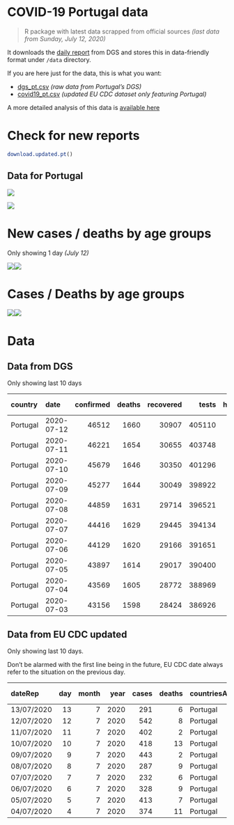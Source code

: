 COVID-19 Portugal data
================

> R package with latest data scrapped from official sources *(last data
> from Sunday, July 12, 2020)*

It downloads the [daily
report](https://covid19.min-saude.pt/relatorio-de-situacao/) from DGS
and stores this in data-friendly format under `/data` directory.

If you are here just for the data, this is what you want:

  - [dgs\_pt.csv](raw/master/data/dgs_pt.csv) *(raw data from Portugal’s
    DGS)*
  - [covid19\_pt.csv](raw/master/data/covid19_pt.csv) *(updated EU CDC
    dataset only featuring Portugal)*

A more detailed analysis of this data is [available
here](https://averissimo.github.io/covid19-analysis/portugal.html)

# Check for new reports

``` r
download.updated.pt()
```

## Data for Portugal

![](README_files/figure-gfm/unnamed-chunk-7-1.svg)<!-- -->

![](README_files/figure-gfm/unnamed-chunk-8-1.svg)<!-- -->

# New cases / deaths by age groups

Only showing 1 day *(July 12)*

![](README_files/figure-gfm/unnamed-chunk-10-1.svg)<!-- -->![](README_files/figure-gfm/unnamed-chunk-10-2.svg)<!-- -->

# Cases / Deaths by age groups

![](README_files/figure-gfm/unnamed-chunk-11-1.svg)<!-- -->![](README_files/figure-gfm/unnamed-chunk-11-2.svg)<!-- -->

# Data

## Data from DGS

Only showing last 10 days

| country  | date       | confirmed | deaths | recovered |  tests | hospitalized | in.icu | confirmed\_m\_00-09 | confirmed\_w\_00-09 | confirmed\_m\_10-19 | confirmed\_w\_10-19 | confirmed\_m\_20-29 | confirmed\_w\_20-29 | confirmed\_m\_30-39 | confirmed\_w\_30-39 | confirmed\_m\_40-49 | confirmed\_w\_40-49 | confirmed\_m\_50-59 | confirmed\_w\_50-59 | confirmed\_m\_60-69 | confirmed\_w\_60-69 | confirmed\_m\_70-79 | confirmed\_w\_70-79 | confirmed\_m\_80+ | confirmed\_w\_80+ | death\_m\_00-09 | death\_w\_00-09 | death\_m\_10-19 | death\_w\_10-19 | death\_m\_20-29 | death\_w\_20-29 | death\_m\_30-39 | death\_w\_30-39 | death\_m\_40-49 | death\_w\_40-49 | death\_m\_50-59 | death\_w\_50-59 | death\_m\_60-69 | death\_w\_60-69 | death\_m\_70-79 | death\_w\_70-79 | death\_m\_80+ | death\_w\_80+ |
| :------- | :--------- | --------: | -----: | --------: | -----: | -----------: | -----: | ------------------: | ------------------: | ------------------: | ------------------: | ------------------: | ------------------: | ------------------: | ------------------: | ------------------: | ------------------: | ------------------: | ------------------: | ------------------: | ------------------: | ------------------: | ------------------: | ----------------: | ----------------: | --------------: | --------------: | --------------: | --------------: | --------------: | --------------: | --------------: | --------------: | --------------: | --------------: | --------------: | --------------: | --------------: | --------------: | --------------: | --------------: | ------------: | ------------: |
| Portugal | 2020-07-12 |     46512 |   1660 |     30907 | 405110 |          462 |     64 |                 809 |                 690 |                 947 |                1080 |                3219 |                3758 |                3573 |                3958 |                3402 |                4269 |                3022 |                4133 |                2218 |                2509 |                1540 |                1749 |              1807 |              3781 |               0 |               0 |               0 |               0 |               1 |               1 |               1 |               1 |              10 |              10 |              38 |              17 |             102 |              48 |             194 |             126 |           484 |           627 |
| Portugal | 2020-07-11 |     46221 |   1654 |     30655 | 403748 |          459 |     68 |                 802 |                 676 |                 938 |                1068 |                3200 |                3737 |                3538 |                3940 |                3380 |                4244 |                2997 |                4129 |                2198 |                2492 |                1534 |                1738 |              1802 |              3770 |               0 |               0 |               0 |               0 |               1 |               1 |               1 |               1 |              10 |              10 |              38 |              17 |             102 |              47 |             193 |             125 |           481 |           627 |
| Portugal | 2020-07-10 |     45679 |   1646 |     30350 | 401296 |          471 |     66 |                  NA |                  NA |                  NA |                  NA |                  NA |                  NA |                  NA |                  NA |                  NA |                  NA |                  NA |                  NA |                  NA |                  NA |                  NA |                  NA |                NA |                NA |               0 |               0 |               0 |               0 |               1 |               1 |               1 |               1 |              10 |              10 |              38 |              17 |             102 |              46 |             190 |             125 |           478 |           626 |
| Portugal | 2020-07-09 |     45277 |   1644 |     30049 | 398922 |          487 |     73 |                  NA |                  NA |                  NA |                  NA |                  NA |                  NA |                  NA |                  NA |                  NA |                  NA |                  NA |                  NA |                  NA |                  NA |                  NA |                  NA |                NA |                NA |               0 |               0 |               0 |               0 |               1 |               1 |               1 |               1 |              10 |              10 |              38 |              17 |             102 |              46 |             190 |             125 |           477 |           625 |
| Portugal | 2020-07-08 |     44859 |   1631 |     29714 | 396521 |          512 |     74 |                  NA |                  NA |                  NA |                  NA |                  NA |                  NA |                  NA |                  NA |                  NA |                  NA |                  NA |                  NA |                  NA |                  NA |                  NA |                  NA |                NA |                NA |               0 |               0 |               0 |               0 |               1 |               1 |               1 |               1 |              10 |              10 |              38 |              16 |             102 |              46 |             190 |             125 |           472 |           618 |
| Portugal | 2020-07-07 |     44416 |   1629 |     29445 | 394134 |          511 |     76 |                  NA |                  NA |                  NA |                  NA |                  NA |                  NA |                  NA |                  NA |                  NA |                  NA |                  NA |                  NA |                  NA |                  NA |                  NA |                  NA |                NA |                NA |               0 |               0 |               0 |               0 |               1 |               1 |               1 |               1 |              10 |              10 |              38 |              15 |             102 |              46 |             189 |             125 |           472 |           618 |
| Portugal | 2020-07-06 |     44129 |   1620 |     29166 | 391651 |          513 |     74 |                  NA |                  NA |                  NA |                  NA |                  NA |                  NA |                  NA |                  NA |                  NA |                  NA |                  NA |                  NA |                  NA |                  NA |                  NA |                  NA |                NA |                NA |               0 |               0 |               0 |               0 |               1 |               1 |               1 |               1 |              10 |              10 |              38 |              15 |             102 |              46 |             187 |             123 |           469 |           616 |
| Portugal | 2020-07-05 |     43897 |   1614 |     29017 | 390400 |          504 |     73 |                  NA |                  NA |                  NA |                  NA |                  NA |                  NA |                  NA |                  NA |                  NA |                  NA |                  NA |                  NA |                  NA |                  NA |                  NA |                  NA |                NA |                NA |               0 |               0 |               0 |               0 |               1 |               1 |               1 |               1 |              10 |              10 |              37 |              15 |             100 |              46 |             187 |             123 |           467 |           615 |
| Portugal | 2020-07-04 |     43569 |   1605 |     28772 | 388969 |          489 |     73 |                  NA |                  NA |                  NA |                  NA |                  NA |                  NA |                  NA |                  NA |                  NA |                  NA |                  NA |                  NA |                  NA |                  NA |                  NA |                  NA |                NA |                NA |               0 |               0 |               0 |               0 |               1 |               1 |               1 |               1 |              10 |              10 |              37 |              15 |             100 |              46 |             187 |             122 |           466 |           608 |
| Portugal | 2020-07-03 |     43156 |   1598 |     28424 | 386926 |          495 |     72 |                  NA |                  NA |                  NA |                  NA |                  NA |                  NA |                  NA |                  NA |                  NA |                  NA |                  NA |                  NA |                  NA |                  NA |                  NA |                  NA |                NA |                NA |               0 |               0 |               0 |               0 |               1 |               1 |               1 |               1 |              10 |               9 |              37 |              15 |              99 |              46 |             187 |             122 |           464 |           605 |

## Data from EU CDC updated

Only showing last 10 days.

Don’t be alarmed with the first line being in the future, EU CDC date
always refer to the situation on the previous day.

| dateRep    | day | month | year | cases | deaths | countriesAndTerritories | geoId | countryterritoryCode | popData2019 | continentExp | Cumulative\_number\_for\_14\_days\_of\_COVID-19\_cases\_per\_100000 |
| :--------- | --: | ----: | ---: | ----: | -----: | :---------------------- | :---- | :------------------- | ----------: | :----------- | ------------------------------------------------------------------: |
| 13/07/2020 |  13 |     7 | 2020 |   291 |      6 | Portugal                | PT    | PRT                  |    10276617 | Europe       |                                                                  NA |
| 12/07/2020 |  12 |     7 | 2020 |   542 |      8 | Portugal                | PT    | PRT                  |    10276617 | Europe       |                                                            48.96553 |
| 11/07/2020 |  11 |     7 | 2020 |   402 |      2 | Portugal                | PT    | PRT                  |    10276617 | Europe       |                                                            46.83448 |
| 10/07/2020 |  10 |     7 | 2020 |   418 |     13 | Portugal                | PT    | PRT                  |    10276617 | Europe       |                                                            47.31129 |
| 09/07/2020 |   9 |     7 | 2020 |   443 |      2 | Portugal                | PT    | PRT                  |    10276617 | Europe       |                                                            46.27009 |
| 08/07/2020 |   8 |     7 | 2020 |   287 |      9 | Portugal                | PT    | PRT                  |    10276617 | Europe       |                                                            45.53055 |
| 07/07/2020 |   7 |     7 | 2020 |   232 |      6 | Portugal                | PT    | PRT                  |    10276617 | Europe       |                                                            46.09494 |
| 06/07/2020 |   6 |     7 | 2020 |   328 |      9 | Portugal                | PT    | PRT                  |    10276617 | Europe       |                                                            46.35767 |
| 05/07/2020 |   5 |     7 | 2020 |   413 |      7 | Portugal                | PT    | PRT                  |    10276617 | Europe       |                                                            46.00736 |
| 04/07/2020 |   4 |     7 | 2020 |   374 |     11 | Portugal                | PT    | PRT                  |    10276617 | Europe       |                                                            45.65705 |
